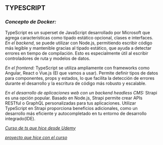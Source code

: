 ## **TYPESCRIPT** 

### *Concepto de Docker:*

TypeScript es un superset de JavaScript desarrollado por Microsoft que agrega características como tipado estático opcional, clases e interfaces.
*En el backend*, se puede utilizar con Node.js, permitiendo escribir código más legible y mantenible gracias al tipado estático, que ayuda a detectar errores en tiempo de compilación.
Esto es especialmente útil al escribir controladores de ruta y modelos de datos.

*En el frontend:* TypeScript se utiliza ampliamente con frameworks como Angular, React o Vue.js (El que vamos a usar).
Permite definir tipos de datos para componentes, props y estados, lo que facilita la detección de errores durante el desarrollo y la escritura de código más robusto y escalable.

*En el desarrollo de aplicaciones web con un backend headless CMS:* Strapi es una opción popular.
Basado en Node.js, Strapi permite crear APIs RESTful o GraphQL personalizadas para tus aplicaciones.
Utilizar TypeScript en Strapi proporciona beneficios adicionales, como un desarrollo más eficiente y autocompletado en tu entorno de desarrollo integrado(IDE).

[*Curso de ts que hice desde Udemy*](https://www.udemy.com/share/101skO3@Z3UBwAm29CFHa34Vd59nlcMxwnmA6_R99atvOZkNAdGKuBZsNGEVP6jGcN8nhBNV/) 

[*proyecto que hice con el curso*](./bases/bases/index.html)
